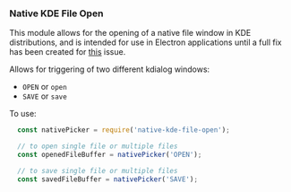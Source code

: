 ### Native KDE File Open

This module allows for the opening of a native file window in KDE distributions, and is intended for use in Electron applications until a
full fix has been created for [this](https://github.com/electron/electron/issues/2911) issue.

Allows for triggering of two different kdialog windows:
  * `OPEN` or `open`
  * `SAVE` or `save`

To use:

```javascript
  const nativePicker = require('native-kde-file-open');

  // to open single file or multiple files
  const openedFileBuffer = nativePicker('OPEN');

  // to save single file or multiple files
  const savedFileBuffer = nativePicker('SAVE');
```
